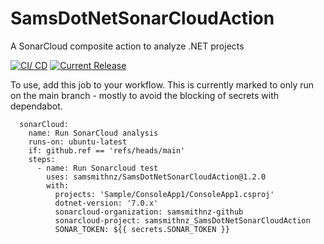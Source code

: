 # SamsDotNetSonarCloudAction
A SonarCloud composite action to analyze .NET projects

[![CI/ CD](https://github.com/samsmithnz/SamsDotNetSonarCloudAction/actions/workflows/CI.yml/badge.svg)](https://github.com/samsmithnz/SamsDotNetSonarCloudAction/actions/workflows/CI.yml)
[![Current Release](https://img.shields.io/github/release/samsmithnz/SamsDotNetSonarCloudAction/all.svg)](https://github.com/samsmithnz/SamsDotNetSonarCloudAction/releases)

To use, add this job to your workflow. This is currently marked to only run on the main branch - mostly to avoid the blocking of secrets with dependabot. 

```
  sonarCloud:
    name: Run SonarCloud analysis
    runs-on: ubuntu-latest
    if: github.ref == 'refs/heads/main' 
    steps:
      - name: Run Sonarcloud test
        uses: samsmithnz/SamsDotNetSonarCloudAction@1.2.0
        with:
          projects: 'Sample/ConsoleApp1/ConsoleApp1.csproj'
          dotnet-version: '7.0.x'
          sonarcloud-organization: samsmithnz-github
          sonarcloud-project: samsmithnz_SamsDotNetSonarCloudAction
          SONAR_TOKEN: ${{ secrets.SONAR_TOKEN }}
```
